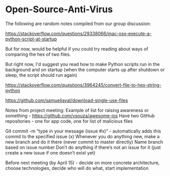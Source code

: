 # Open-Source-Anti-Virus

The following are random notes compiled from our group discussion:

https://stackoverflow.com/questions/29338066/mac-osx-execute-a-python-script-at-startup

But for now, would be helpful if you could try reading about ways of comparing the hex of two files.

But right now, I'd suggest you read how to make Python scripts run in the background and on startup (when the computer starts up after shutdown or sleep, the script should run again)

https://stackoverflow.com/questions/3964245/convert-file-to-hex-string-python

https://github.com/samueljaval/download-single-use-files


Notes from project meeting:
Example of list for raising awareness or something - https://github.com/vsouza/awesome-ios
Have two GitHub repositories - one for app code, one for list of malicious files

Git commit -m “type in your message (issue #x)” - automatically adds this commit to the specified issue (x)
Whenever you do anything new, make a new branch and do it there (never commit to master directly)
Name branch based on issue number
Don’t do anything if there’s not an issue for it (just create a new issue if one doesn’t exist yet)

Before next meeting (by April 15) - decide on more concrete architecture, choose technologies, decide who will do what, start implementation

